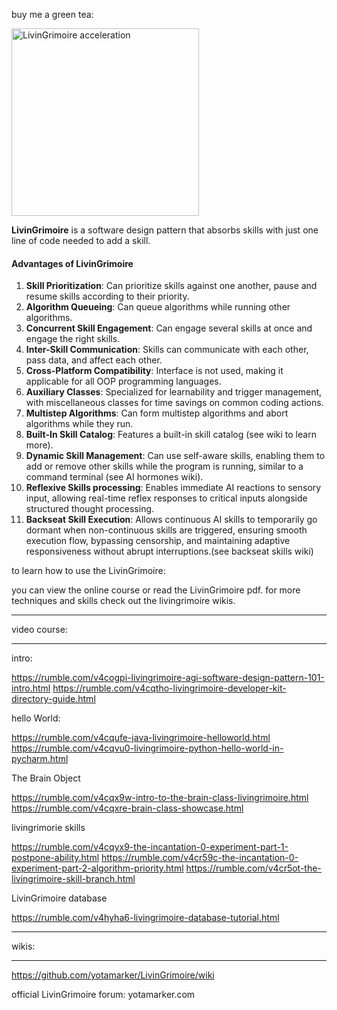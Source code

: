 buy me a green tea:

<a href="https://www.buymeacoffee.com/mr_meeseeks" target="_blank"><img src="https://i.ibb.co/CnsJKpC/Thumbnail03.png" alt="LivinGrimoire acceleration" height="300" width="300"></a>

**LivinGrimoire** is a software design pattern that absorbs skills with just one line of code needed to add a skill.

#### Advantages of LivinGrimoire

1. **Skill Prioritization**: Can prioritize skills against one another, pause and resume skills according to their priority.
2. **Algorithm Queueing**: Can queue algorithms while running other algorithms.
3. **Concurrent Skill Engagement**: Can engage several skills at once and engage the right skills.
4. **Inter-Skill Communication**: Skills can communicate with each other, pass data, and affect each other.
5. **Cross-Platform Compatibility**: Interface is not used, making it applicable for all OOP programming languages.
6. **Auxiliary Classes**: Specialized for learnability and trigger management, with miscellaneous classes for time savings on common coding actions.
7. **Multistep Algorithms**: Can form multistep algorithms and abort algorithms while they run.
8. **Built-In Skill Catalog**: Features a built-in skill catalog (see wiki to learn more).
9. **Dynamic Skill Management**: Can use self-aware skills, enabling them to add or remove other skills while the program is running, similar to a command terminal (see AI hormones wiki).
10. **Reflexive Skills processing**: Enables immediate AI reactions to sensory input, allowing real-time reflex responses to critical inputs alongside structured thought processing.
11. **Backseat Skill Execution**: Allows continuous AI skills to temporarily go dormant when non-continuous skills are triggered, ensuring smooth execution flow, bypassing censorship, and 
maintaining adaptive responsiveness without abrupt interruptions.(see backseat skills wiki)

to learn how to use the LivinGrimoire:

you can view the online course or read the LivinGrimoire pdf.
for more techniques and skills check out the livingrimoire wikis.
***************
video course:
***************
intro:

https://rumble.com/v4cogpi-livingrimoire-agi-software-design-pattern-101-intro.html
https://rumble.com/v4cqtho-livingrimoire-developer-kit-directory-guide.html

hello World:

https://rumble.com/v4cqufe-java-livingrimoire-helloworld.html
https://rumble.com/v4cqvu0-livingrimoire-python-hello-world-in-pycharm.html

The Brain Object

https://rumble.com/v4cqx9w-intro-to-the-brain-class-livingrimoire.html
https://rumble.com/v4cqxre-brain-class-showcase.html

livingrimorie skills

https://rumble.com/v4cqyx9-the-incantation-0-experiment-part-1-postpone-ability.html
https://rumble.com/v4cr59c-the-incantation-0-experiment-part-2-algorithm-priority.html
https://rumble.com/v4cr5ot-the-livingrimoire-skill-branch.html

LivinGrimoire database

https://rumble.com/v4hyha6-livingrimoire-database-tutorial.html
********
wikis:
********
https://github.com/yotamarker/LivinGrimoire/wiki


official LivinGrimoire forum: yotamarker.com

